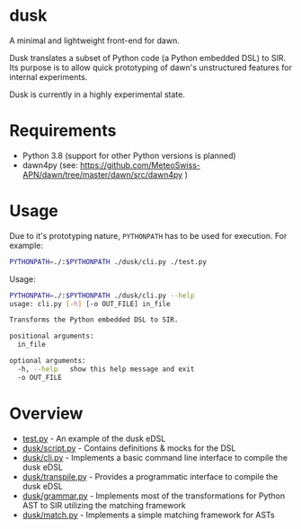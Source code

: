 # dusk

A minimal and lightweight front-end for dawn.

Dusk translates a subset of Python code (a Python embedded DSL) to SIR. Its purpose is to allow quick
prototyping of dawn's unstructured features for internal experiments.

Dusk is currently in a highly experimental state.

# Requirements

  * Python 3.8 (support for other Python versions is planned)
  * dawn4py (see: https://github.com/MeteoSwiss-APN/dawn/tree/master/dawn/src/dawn4py )
  
# Usage

Due to it's prototyping nature, `PYTHONPATH` has to be used for execution. For example:

```bash
PYTHONPATH=./:$PYTHONPATH ./dusk/cli.py ./test.py
```

Usage:

```bash
PYTHONPATH=./:$PYTHONPATH ./dusk/cli.py --help
usage: cli.py [-h] [-o OUT_FILE] in_file

Transforms the Python embedded DSL to SIR.

positional arguments:
  in_file

optional arguments:
  -h, --help   show this help message and exit
  -o OUT_FILE
```

# Overview

- [test.py](test.py) - An example of the dusk eDSL
- [dusk/script.py](dusk/script.py) - Contains definitions & mocks for the DSL
- [dusk/cli.py](dusk/cli.py) - Implements a basic command line interface to compile the dusk eDSL
- [dusk/transpile.py](dusk/transpile.py) - Provides a programmatic interface to compile the dusk eDSL
- [dusk/grammar.py](dusk/grammar.py) - Implements most of the transformations for Python AST to SIR utilizing the matching framework
- [dusk/match.py](dusk/match.py) - Implements a simple matching framework for ASTs
